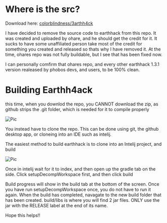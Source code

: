 # Where is the src?
Download here: [colorblindness/3arthh4ck](https://github.com/colorblindness/3arthh4ck)

I have decided to remove the source code to earthhack from this repo. It was created and uploaded by ohare, and he should get the credit for it. It sucks to have some unaffiliated person take most of the credit for something you created and released so thats why I have removed it. At the time, ohares repo was not fully buildable, but I see that has been fixed now.

I can personally comfirm that ohares repo, and every other earthhack 1.3.1 version realeased by phobos devs, and users, to be 100% clean.

# Building Earthh4ack
this time, when you downlod the repo, you CANNOT download the zip, as github strips the .git folder, which is needed for it to compile properly

![Pic](pic)

You instead have to clone the repo. This can be done using git, the github desktop app, or cloneing into an IDE such as intelij.

The easiest method to build earthhack is to clone into an Intelij project, and build

![Pic](pic2)

Once in intelij wait for it to index, and then open up the gradle tab on the side. Click setupDecompWorkspace first, and then click build


Build progress will show in the build tab at the bottom of the screen. Once you have run setupDecompWorkspace once, you do not have to run it again. When the build has completed, navagate to the new build folder that has been created. build/libs is where you will find 2 jar files. ONLY use the jar with the RELEASE label at the end of its name.

Hope this helps!!
